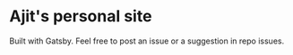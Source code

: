 # Ajit's personal site

Built with Gatsby.
Feel free to post an issue or a suggestion in repo issues.
